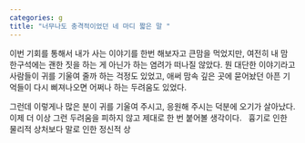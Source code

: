 ```yaml
---
categories: g
title: "너무나도 충격적이었던 네 마디 짧은 말 "
---
```

이번 기회를 통해서 내가 사는 이야기를 한번 해보자고 큰맘을 먹었지만, 여전히 내 맘 한구석에는 괜한 짓을 하는 게 아닌가 하는 염려가 떠나질 않았다. 뭔 대단한 이야기라고 사람들이 귀를 기울여 줄까 하는 걱정도 있었고, 애써 맘속 깊은 곳에 묻어놨던 아픈 기억들이 다시 삐져나오면 어쩌나 하는 두려움도 있었다.

그런데 이렇게나 많은 분이 귀를 기울여 주시고, 응원해 주시는 덕분에 오기가 살아났다. 이제 더 이상 그런 두려움을 피하지 않고 제대로 한 번 붙어볼 생각이다.
&nbsp;
흉기로 인한 물리적 상처보다 말로 인한 정신적 상